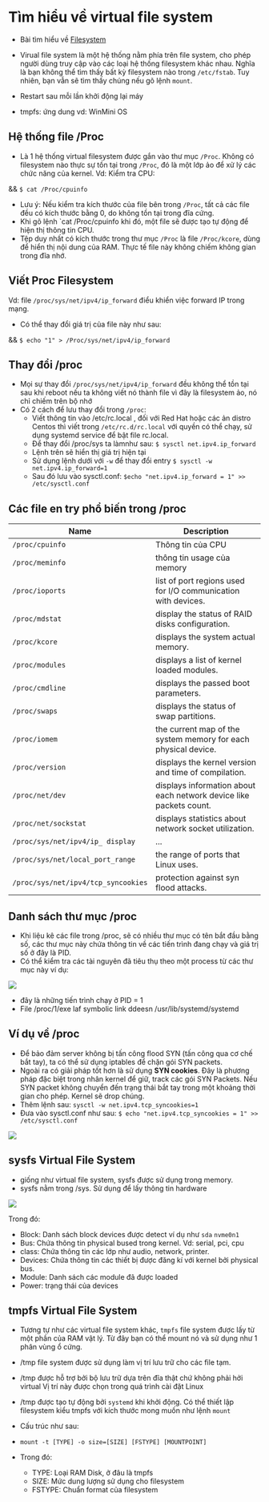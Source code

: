 # Tìm hiểu về virtual file system
- Bài tìm hiểu về [Filesystem]()

- Virual file system là một hệ thống nằm phía trên file system, cho phép người dùng truy cập vào các loại hệ thống filesystem khác nhau. Nghĩa là bạn không thể tìm thấy bất kỳ filesystem nào trong `/etc/fstab`. Tuy nhiên, bạn vẫn sẽ tìm thấy chúng nếu gõ lệnh `mount`.
- Restart sau mỗi lần khởi động lại máy
- tmpfs: ứng dung vd: WinMini OS


## Hệ thống file /Proc

- Là 1 hệ thống virtual filesystem được gắn vào thư mục `/Proc`. Không có filesystem nào thực sự tồn tại trong `/Proc`, đó là một lớp ảo để xử lý các chức năng của kernel.
Vd: Kiểm tra CPU:

&& `$ cat /Proc/cpuinfo`

- Lưu ý: Nếu kiểm tra kích thước của file bên trong `/Proc`, tất cả các file đều có kích thước bằng 0, do không tồn tại trong đĩa cứng.
- Khi gõ lệnh `cat /Proc/cpuinfo khi đó, một file sẽ được tạo tự động để hiện thị thông tin CPU.
- Tệp duy nhất có kích thước trong thư mục `/Proc` là file `/Proc/kcore`, dùng để hiển thị nội dung của RAM. Thực tế file này không chiếm không gian trong đĩa nhớ.

## Viết Proc Filesystem
Vd: file `/proc/sys/net/ipv4/ip_forward`  điểu khiển việc forward IP trong mạng.
- Có thể thay đổi giá trị của file này như sau:

&& `$ echo "1" > /Proc/sys/net/ipv4/ip_forward`

## Thay đổi /proc 
- Mọi sự thay đổi `/proc/sys/net/ipv4/ip_forward` đều không thể tồn tại sau khi reboot nếu ta không viết nó thành file vì đây là filesystem ảo, nó chỉ chiếm trên bộ nhớ 
- Có 2 cách để lưu thay đổi trong `/proc`:
	- Viết thông tin vào /etc/rc.local , đối với Red Hat hoặc các ản distro Centos thì viết trong `/etc/rc.d/rc.local` với quyền có  thể chạy, sử dụng systemd service để bật file rc.local.
	- Để thay đổi /proc/sys ta làmnhư sau:
	`$ sysctl net.ipv4.ip_forward`
	- Lệnh trên sẽ hiển thị giá trị hiện tại
	- Sử dụng lệnh dưới với `-w` để thay đổi entry
	`$ sysctl -w net.ipv4.ip_forward=1`
	- Sau đó lưu vào sysctl.conf:
	`$echo "net.ipv4.ip_forward = 1" >> /etc/sysctl.conf`
## Các file en try phổ biến trong /proc

| Name | Description |
| --- | --- |
| `/proc/cpuinfo` | Thông tin của CPU |
| `/proc/meminfo`| thông tin usage của memory |
| `/proc/ioports` | list of port regions used for I/O communication with devices. |
| `/proc/mdstat` | display the status of RAID disks configuration. |
| `/proc/kcore` | displays the system actual memory. |
| `/proc/modules` | displays a list of kernel loaded modules. |
| `/proc/cmdline` | displays the passed boot parameters. |
| `/proc/swaps` | displays the status of swap partitions. |
| `/proc/iomem` | the current map of the system memory for each physical device. |
| `/proc/version` | displays the kernel version and time of compilation. |
| `/proc/net/dev` | displays information about each network device like packets count. |
| `/proc/net/sockstat` | displays statistics about network socket utilization. |
| `/proc/sys/net/ipv4/ip_ display` | ... |
| `/proc/sys/net/local_port_range` | the range of ports that Linux uses. |
|`/proc/sys/net/ipv4/tcp_syncookies`| protection against syn flood attacks. |


## Danh sách thư mục /proc

- Khi liệu kê các file trong /proc, sẽ có nhiều thư mục có tên bắt đầu bằng số, các thư mục này chứa thông tin về các tiến trình đang chạy và giá trị số ở đây là PID.
- Có  thể kiểm tra các tài nguyên đã tiêu thụ theo một process từ các thư mục này
ví dụ:
 <img src="https://imgur.com/O6TNj7y.jpg">

- đây là những tiến trình chạy ở PID = 1
- File /proc/1/exe laf symbolic link ddeesn /usr/lib/systemd/systemd
## Ví dụ về /proc
- Để bảo đảm server không bị tấn công flood SYN (tấn công qua cơ chế bắt tay), ta có thể sử dụng iptables để chặn gói SYN packets.
- Ngoài ra có giải pháp tốt hơn là sử dụng **SYN cookies**. Đây là phương pháp đặc biệt trong nhân kernel để giữ, track các gói SYN Packets. Nếu SYN packet không chuyển đến trạng thái bắt tay trong một khoảng thời gian cho phép. Kernel sẽ drop chúng.
- Thêm lệnh sau: `sysctl -w net.ipv4.tcp_syncookies=1`
- Đưa vào sysctl.conf như sau: `$ echo "net.ipv4.tcp_syncookies = 1" >> /etc/sysctl.conf`

<img src="https://imgur.com/4fcynJU.jpg">

## sysfs Virtual File System
- giống như virtual file system, sysfs được sử dụng trong memory.
- sysfs nằm trong /sys. Sử dụng để lấy thông tin hardware

<img src="https://imgur.com/MTH6Az9.jpg">

Trong đó:
- Block: Danh sách block devices được detect ví dụ như `sda` `nvme0n1`
- Bus: Chứa thông tin physical bused trong kernel. Vd: serial, pci, cpu
- class: Chứa thông tin các lớp như audio, network, printer.
- Devices: Chứa thông tin các thiết bị được đăng kí với kernel bởi physical bus.
- Module: Danh sách các module đã được loaded
- Power: trạng thái của devices

## tmpfs Virtual File System

- Tương tự như các virtual file system khác, `tmpfs` file system được lấy từ một phần của RAM vật lý. Từ đây bạn có thể mount nó và sử dụng như 1 phân vùng ổ cứng.
- /tmp file system được sử dụng làm vị trí lưu trữ cho các file tạm.
- /tmp được hỗ trợ bởi bộ lưu trữ dựa trên đĩa thật chứ không phải hởi virtual
Vị trí này được chọn trong quá trình cài đặt Linux
- /tmp được tạo tự động bởi `systemd` khi khởi động.
Có thể thiết lập filesystem kiểu tmpfs với kích thước mong muốn như lệnh `mount`

- Cấu trúc như sau:
- `mount -t [TYPE] -o size=[SIZE] [FSTYPE] [MOUNTPOINT]`

- Trong đó:
	- TYPE: Loại RAM Disk, ở đâu là tmpfs
	- SIZE: Mức dung lượng sử dụng cho filesystem
	- FSTYPE: Chuẩn format của filesystem
	
